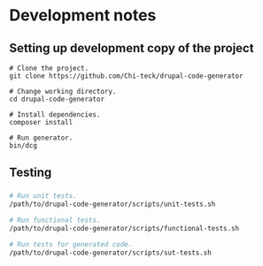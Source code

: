 # Development notes

## Setting up development copy of the project

```shell
# Clone the project.
git clone https://github.com/Chi-teck/drupal-code-generator

# Change working directory.
cd drupal-code-generator

# Install dependencies.
composer install

# Run generator.
bin/dcg

```

## Testing

### 
```sh
# Run unit tests.
/path/to/drupal-code-generator/scripts/unit-tests.sh

# Run functional tests.
/path/to/drupal-code-generator/scripts/functional-tests.sh

# Run tests for generated code.
/path/to/drupal-code-generator/scripts/sut-tests.sh
```
